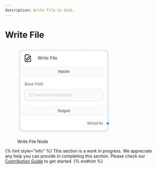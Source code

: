 ```yaml
---
description: Write file to disk.
---
```


# Write File

<figure><img src="../../../.gitbook/assets/image (13) (1) (1) (2).png" alt="" width="308"><figcaption><p>Write File Node</p></figcaption></figure>

{% hint style="info" %}
This section is a work in progress. We appreciate any help you can provide in completing this section. Please check our [Contribution Guide](broken-reference) to get started.
{% endhint %}
